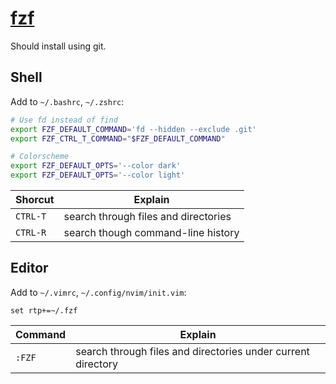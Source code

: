 # [fzf](https://github.com/junegunn/fzf)

Should install using git.

## Shell

Add to `~/.bashrc`, `~/.zshrc`:

```sh
# Use fd instead of find
export FZF_DEFAULT_COMMAND='fd --hidden --exclude .git'
export FZF_CTRL_T_COMMAND="$FZF_DEFAULT_COMMAND"

# Colorscheme
export FZF_DEFAULT_OPTS='--color dark'
export FZF_DEFAULT_OPTS='--color light'
```

| Shorcut  | Explain                              |
| -------- | ------------------------------------ |
| `CTRL-T` | search through files and directories |
| `CTRL-R` | search though command-line history   |

## Editor

Add to `~/.vimrc`, `~/.config/nvim/init.vim`:

```vim
set rtp+=~/.fzf
```

| Command | Explain                                                      |
| ------- | ------------------------------------------------------------ |
| `:FZF`  | search through files and directories under current directory |
